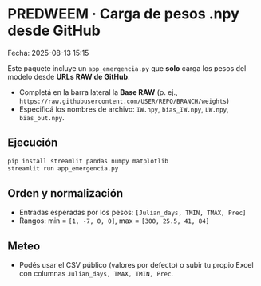 # PREDWEEM · Carga de pesos .npy desde GitHub
Fecha: 2025-08-13 15:15

Este paquete incluye un `app_emergencia.py` que **solo** carga los pesos del modelo desde **URLs RAW de GitHub**.
- Completá en la barra lateral la **Base RAW** (p. ej., `https://raw.githubusercontent.com/USER/REPO/BRANCH/weights`)
- Especificá los nombres de archivo: `IW.npy`, `bias_IW.npy`, `LW.npy`, `bias_out.npy`.

## Ejecución
```bash
pip install streamlit pandas numpy matplotlib
streamlit run app_emergencia.py
```

## Orden y normalización
- Entradas esperadas por los pesos: `[Julian_days, TMIN, TMAX, Prec]`
- Rangos: min = `[1, -7, 0, 0]`, max = `[300, 25.5, 41, 84]`

## Meteo
- Podés usar el CSV público (valores por defecto) o subir tu propio Excel con columnas `Julian_days, TMAX, TMIN, Prec`.
